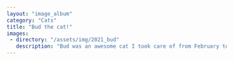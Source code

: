 ```yaml
---
layout: "image_album"
category: "Cats"
title: "Bud the cat!"
images:
 - directory: "/assets/img/2021_bud"
   description: "Bud was an awesome cat I took care of from February to March 2020. He was a bit of a psycho, but we became good pals."
---
```

